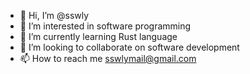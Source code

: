 - 👋 Hi, I’m @sswly
- 👀 I’m interested in software programming
- 🌱 I’m currently learning Rust language
- 💞️ I’m looking to collaborate on software development
- 📫 How to reach me sswlymail@gmail.com

<!---
sswly/sswly is a ✨ special ✨ repository because its `README.md` (this file) appears on your GitHub profile.
You can click the Preview link to take a look at your changes.
--->
